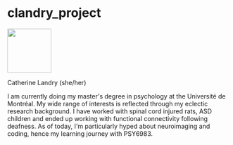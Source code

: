 # clandry_project

<img src="https://avatars.githubusercontent.com/u/86985765?v=4?s=100" width="100px;" alt=""/>
  <href="https://github.com/catherinelandry">

Catherine Landry (she/her)
   
I am currently doing my master's degree in psychology at the Université de Montréal. My wide range of interests is reflected through my eclectic research background. I have worked with spinal cord injured rats, ASD children and ended up working with functional connectivity following deafness. As of today, I'm particularly hyped about neuroimaging and coding, hence my learning journey with PSY6983. 


